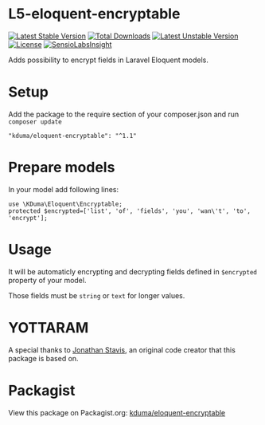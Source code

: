 # L5-eloquent-encryptable
[![Latest Stable Version](https://poser.pugx.org/kduma/eloquent-encryptable/v/stable.svg)](https://packagist.org/packages/kduma/eloquent-encryptable) 
[![Total Downloads](https://poser.pugx.org/kduma/eloquent-encryptable/downloads.svg)](https://packagist.org/packages/kduma/eloquent-encryptable) 
[![Latest Unstable Version](https://poser.pugx.org/kduma/eloquent-encryptable/v/unstable.svg)](https://packagist.org/packages/kduma/eloquent-encryptable) 
[![License](https://poser.pugx.org/kduma/eloquent-encryptable/license.svg)](https://packagist.org/packages/kduma/eloquent-encryptable)
[![SensioLabsInsight](https://insight.sensiolabs.com/projects/b2497ffc-f575-4eb0-b04a-23072c54a552/mini.png)](https://insight.sensiolabs.com/projects/b2497ffc-f575-4eb0-b04a-23072c54a552)

Adds possibility to encrypt fields in Laravel Eloquent models.


# Setup
Add the package to the require section of your composer.json and run `composer update`

    "kduma/eloquent-encryptable": "^1.1"

# Prepare models
In your model add following lines:
    
    use \KDuma\Eloquent\Encryptable;
    protected $encrypted=['list', 'of', 'fields', 'you', 'wan\'t', 'to', 'encrypt'];

# Usage

It will be automaticly encrypting and decrypting fields defined in `$encrypted` property of your model.

Those fields must be `string` or `text` for longer values.

# YOTTARAM

A special thanks to [Jonathan Stavis](http://yottaram.com/blog/2014/10/24/encrypting-eloquent-models/), an original code creator that this package is based on.



# Packagist
View this package on Packagist.org: [kduma/eloquent-encryptable](https://packagist.org/packages/kduma/eloquent-encryptable)


